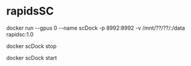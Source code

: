 # rapidsSC 

docker run --gpus 0 --name scDock -p 8992:8992 -v /mnt/??/??/:/data rapidsc:1.0


docker scDock stop

docker scDock start

